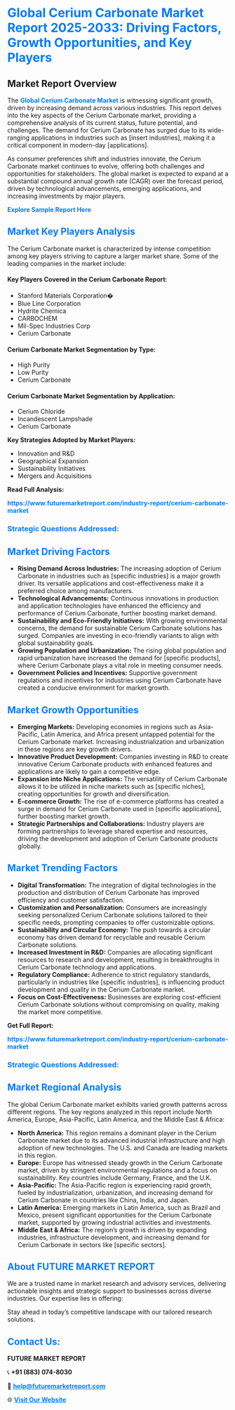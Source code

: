 <h1 style="color: #007BFF;">Global Cerium Carbonate Market Report 2025-2033: Driving Factors, Growth Opportunities, and Key Players</h1>

<section id="overview">
<h2>Market Report Overview</h2>
<p>The <a href="https://www.futuremarketreport.com/industry-report/cerium-carbonate-market" style="color: #007BFF; text-decoration: none;"><strong>Global Cerium Carbonate Market</strong></a> is witnessing significant growth, driven by increasing demand across various industries. This report delves into the key aspects of the Cerium Carbonate market, providing a comprehensive analysis of its current status, future potential, and challenges. The demand for Cerium Carbonate has surged due to its wide-ranging applications in industries such as [insert industries], making it a critical component in modern-day [applications].</p>
<p>As consumer preferences shift and industries innovate, the Cerium Carbonate market continues to evolve, offering both challenges and opportunities for stakeholders. The global market is expected to expand at a substantial compound annual growth rate (CAGR) over the forecast period, driven by technological advancements, emerging applications, and increasing investments by major players.</p>
</section>

<section id="overview">
<p><a href="https://www.futuremarketreport.com/request-sample/reportId=100121" style="color: #007BFF; text-decoration: none;"><strong>Explore Sample Report Here</strong></a></p>
</section>

<section id="key-players">
<h2 style="color: #007BFF;">Market Key Players Analysis</h2>
<p>The Cerium Carbonate market is characterized by intense competition among key players striving to capture a larger market share. Some of the leading companies in the market include:</p>
<h4>Key Players Covered in the Cerium Carbonate Report:</h4>
<ul><li>Stanford Materials Corporation�</li><li>Blue Line Corporation</li><li>Hydrite Chemica</li><li>CARBOCHEM</li><li>Mil-Spec Industries Corp</li><li>Cerium Carbonate</li></ul>
<h4>Cerium Carbonate Market Segmentation by Type:</h4>
<ul><li>High Purity</li><li>Low Purity</li><li>Cerium Carbonate</li></ul>

<h4>Cerium Carbonate Market Segmentation by Application:</h4>
<ul><li>Cerium Chloride</li><li>Incandescent Lampshade</li><li>Cerium Carbonate</li></ul>
<p><strong>Key Strategies Adopted by Market Players:</strong></p>
<ul>
<li>Innovation and R&D</li>
<li>Geographical Expansion</li>
<li>Sustainability Initiatives</li>
<li>Mergers and Acquisitions</li>
</ul>
</section>

<section>
<p><strong>Read Full Analysis: </strong></p><a href="https://www.futuremarketreport.com/industry-report/cerium-carbonate-market" style="color: #007BFF; text-decoration: none;"><strong>https://www.futuremarketreport.com/industry-report/cerium-carbonate-market</strong></a>
<h3 style="color: #007BFF;">Strategic Questions Addressed:</h3>
</section>

<section id="driving-factors">
<h2 style="color: #007BFF;">Market Driving Factors</h2>
<ul>
<li><strong>Rising Demand Across Industries:</strong> The increasing adoption of Cerium Carbonate in industries such as [specific industries] is a major growth driver. Its versatile applications and cost-effectiveness make it a preferred choice among manufacturers.</li>
<li><strong>Technological Advancements:</strong> Continuous innovations in production and application technologies have enhanced the efficiency and performance of Cerium Carbonate, further boosting market demand.</li>
<li><strong>Sustainability and Eco-Friendly Initiatives:</strong> With growing environmental concerns, the demand for sustainable Cerium Carbonate solutions has surged. Companies are investing in eco-friendly variants to align with global sustainability goals.</li>
<li><strong>Growing Population and Urbanization:</strong> The rising global population and rapid urbanization have increased the demand for [specific products], where Cerium Carbonate plays a vital role in meeting consumer needs.</li>
<li><strong>Government Policies and Incentives:</strong> Supportive government regulations and incentives for industries using Cerium Carbonate have created a conducive environment for market growth.</li>
</ul>
</section>

<section id="growth-opportunities">
<h2 style="color: #007BFF;">Market Growth Opportunities</h2>
<ul>
<li><strong>Emerging Markets:</strong> Developing economies in regions such as Asia-Pacific, Latin America, and Africa present untapped potential for the Cerium Carbonate market. Increasing industrialization and urbanization in these regions are key growth drivers.</li>
<li><strong>Innovative Product Development:</strong> Companies investing in R&D to create innovative Cerium Carbonate products with enhanced features and applications are likely to gain a competitive edge.</li>
<li><strong>Expansion into Niche Applications:</strong> The versatility of Cerium Carbonate allows it to be utilized in niche markets such as [specific niches], creating opportunities for growth and diversification.</li>
<li><strong>E-commerce Growth:</strong> The rise of e-commerce platforms has created a surge in demand for Cerium Carbonate used in [specific applications], further boosting market growth.</li>
<li><strong>Strategic Partnerships and Collaborations:</strong> Industry players are forming partnerships to leverage shared expertise and resources, driving the development and adoption of Cerium Carbonate products globally.</li>
</ul>
</section>

<section id="trending-factors">
<h2 style="color: #007BFF;">Market Trending Factors</h2>
<ul>
<li><strong>Digital Transformation:</strong> The integration of digital technologies in the production and distribution of Cerium Carbonate has improved efficiency and customer satisfaction.</li>
<li><strong>Customization and Personalization:</strong> Consumers are increasingly seeking personalized Cerium Carbonate solutions tailored to their specific needs, prompting companies to offer customizable options.</li>
<li><strong>Sustainability and Circular Economy:</strong> The push towards a circular economy has driven demand for recyclable and reusable Cerium Carbonate solutions.</li>
<li><strong>Increased Investment in R&D:</strong> Companies are allocating significant resources to research and development, resulting in breakthroughs in Cerium Carbonate technology and applications.</li>
<li><strong>Regulatory Compliance:</strong> Adherence to strict regulatory standards, particularly in industries like [specific industries], is influencing product development and quality in the Cerium Carbonate market.</li>
<li><strong>Focus on Cost-Effectiveness:</strong> Businesses are exploring cost-efficient Cerium Carbonate solutions without compromising on quality, making the market more competitive.</li>
</ul>
</section>

<section>
<p><strong>Get Full Report: </strong></p><a href="https://www.futuremarketreport.com/industry-report/cerium-carbonate-market" style="color: #007BFF; text-decoration: none;"><strong>https://www.futuremarketreport.com/industry-report/cerium-carbonate-market</strong></a>
<h3 style="color: #007BFF;">Strategic Questions Addressed:</h3>
</section>


<section id="regional-analysis">
<h2 style="color: #007BFF;">Market Regional Analysis</h2>
<p>The global Cerium Carbonate market exhibits varied growth patterns across different regions. The key regions analyzed in this report include North America, Europe, Asia-Pacific, Latin America, and the Middle East & Africa:</p>
<ul>
<li><strong>North America:</strong> This region remains a dominant player in the Cerium Carbonate market due to its advanced industrial infrastructure and high adoption of new technologies. The U.S. and Canada are leading markets in this region.</li>
<li><strong>Europe:</strong> Europe has witnessed steady growth in the Cerium Carbonate market, driven by stringent environmental regulations and a focus on sustainability. Key countries include Germany, France, and the U.K.</li>
<li><strong>Asia-Pacific:</strong> The Asia-Pacific region is experiencing rapid growth, fueled by industrialization, urbanization, and increasing demand for Cerium Carbonate in countries like China, India, and Japan.</li>
<li><strong>Latin America:</strong> Emerging markets in Latin America, such as Brazil and Mexico, present significant opportunities for the Cerium Carbonate market, supported by growing industrial activities and investments.</li>
<li><strong>Middle East & Africa:</strong> The region’s growth is driven by expanding industries, infrastructure development, and increasing demand for Cerium Carbonate in sectors like [specific sectors].</li>
</ul>
</section>

<footer>
<h2 style="color: #007BFF;">About FUTURE MARKET REPORT</h2>
<p>We are a trusted name in market research and advisory services, delivering actionable insights and strategic support to businesses across diverse industries. Our expertise lies in offering:</p>

<p>Stay ahead in today’s competitive landscape with our tailored research solutions.</p>

<h2 style="color: #007BFF;">Contact Us:</h2>
<p><strong>FUTURE MARKET REPORT</strong></p>
<p>📞 <strong>+91 (883) 074-8030</strong></p>
<p>📧 <strong><a href="mailto:help@futuremarketreport.com" style="color: #007BFF;">help@futuremarketreport.com</a></strong></p>
<p>🌐 <strong><a href="https://www.futuremarketreport.com/" style="color: #007BFF;">Visit Our Website</a></strong></p>
</footer>